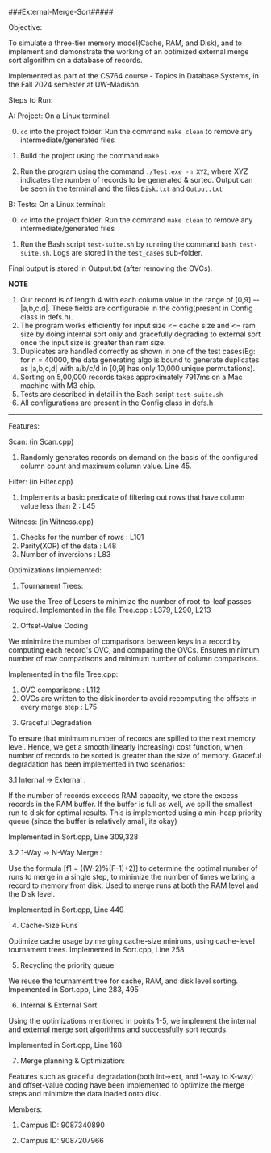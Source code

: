###External-Merge-Sort#####

Objective: 

To simulate a three-tier memory model(Cache, RAM, and Disk), and to implement and demonstrate the working of an optimized external merge sort algorithm on a database of records.

Implemented as part of the CS764 course - Topics in Database Systems, in the Fall 2024 semester at UW-Madison.


Steps to Run:

A: Project:
On a Linux terminal:

0) `cd` into the project folder. Run the command `make clean` to remove any intermediate/generated files

1) Build the project using the command `make`

2) Run the program using the command `./Test.exe -n XYZ`, where XYZ indicates the number of records to be generated & sorted. Output can be seen in the terminal and the files `Disk.txt` and `Output.txt`

B: Tests:
On a Linux terminal:

0) `cd` into the project folder. Run the command `make clean` to remove any intermediate/generated files

1) Run the Bash script `test-suite.sh` by running the command `bash test-suite.sh`. Logs are stored in the `test_cases` sub-folder.


Final output is stored in Output.txt (after removing the OVCs).


********NOTE********
1. Our record is of length 4 with each column value in the range of [0,9] -- |a,b,c,d|. These fields are configurable in the config(present in Config class in defs.h).
2. The program works efficiently for input size  <= cache size and <= ram size by doing internal sort only and gracefully degrading to external sort once the input size is greater than ram size. 
3. Duplicates are handled correctly as shown in one of the test cases(Eg: for n = 40000, the data generating algo is bound to generate duplicates as |a,b,c,d| with a/b/c/d in [0,9] has only 10,000 unique permutations).
4. Sorting on 5,00,000 records takes approximately 7917ms on a Mac machine with M3 chip.
5. Tests are described in detail in the Bash script `test-suite.sh`
6. All configurations are present in the Config class in defs.h
*********************



Features:



Scan: (in Scan.cpp)
1) Randomly generates records on demand on the basis of the configured column count and maximum column value. Line 45.


Filter: (in Filter.cpp)
1) Implements a basic predicate of filtering out rows that have column value less than 2 : L45


Witness: (in Witness.cpp)
1) Checks for the number of rows : L101
2) Parity(XOR) of the data : L48
3) Number of inversions : L83



Optimizations Implemented:




1) Tournament Trees:

We use the Tree of Losers to minimize the number of root-to-leaf passes required. Implemented in the file Tree.cpp : L379, L290, L213

2) Offset-Value Coding

We minimize the number of comparisons between keys in a record by computing each record's OVC, and comparing the OVCs. Ensures minimum number of row comparisons and minimum number of column comparisons.

 Implemented in the file Tree.cpp:
 1. OVC comparisons : L112
 2. OVCs are written to the disk inorder to avoid recomputing the offsets in every merge step : L75

3) Graceful Degradation

To ensure that minimum number of records are spilled to the next memory level. Hence, we get a smooth(linearly increasing) cost function, when number of records to be sorted is greater than the size of memory. Graceful degradation has been implemented in two scenarios:

3.1  Internal -> External : 

If the number of records exceeds RAM capacity, we store the excess records in the RAM buffer. If the buffer is full as well, we spill the smallest run to disk for optimal results. This is implemented using a min-heap priority queue (since the buffer is relatively small, its okay)

Implemented in Sort.cpp, Line 309,328

3.2 1-Way -> N-Way Merge :

Use the formula [f1 = ((W-2)%(F-1)+2)] to determine the optimal number of runs to merge in a single step, to minimize the number of times we bring a record to memory from disk. Used to merge runs at both the RAM level and the Disk level.

Implemented in Sort.cpp, Line 449

4) Cache-Size Runs

Optimize cache usage by merging cache-size miniruns, using cache-level tournament trees. Implemented in Sort.cpp, Line 258

5) Recycling the priority queue

We reuse the tournament tree for cache, RAM, and disk level sorting. Impemented in Sort.cpp, Line 283, 495

6) Internal & External Sort

Using the optimizations mentioned in points 1-5, we implement the internal and external merge sort algorithms and successfully sort records. 

Implemented in Sort.cpp, Line 168

7) Merge planning & Optimization:

Features such as graceful degradation(both int->ext, and 1-way to K-way) and offset-value coding have been implemented to optimize the merge steps and minimize the data loaded onto disk.

Members:

1) Campus ID: 9087340890

2) Campus ID: 9087207966

